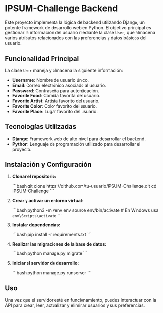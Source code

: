 
# IPSUM-Challenge Backend

Este proyecto implementa la lógica de backend utilizando Django, un potente framework de desarrollo web en Python. El objetivo principal es gestionar la información del usuario mediante la clase `User`, que almacena varios atributos relacionados con las preferencias y datos básicos del usuario.

## Funcionalidad Principal

La clase `User` maneja y almacena la siguiente información:

- **Username**: Nombre de usuario único.
- **Email**: Correo electrónico asociado al usuario.
- **Password**: Contraseña para autenticación.
- **Favorite Food**: Comida favorita del usuario.
- **Favorite Artist**: Artista favorito del usuario.
- **Favorite Color**: Color favorito del usuario.
- **Favorite Place**: Lugar favorito del usuario.

## Tecnologías Utilizadas

- **Django**: Framework web de alto nivel para desarrollar el backend.
- **Python**: Lenguaje de programación utilizado para desarrollar el proyecto.

## Instalación y Configuración

1. **Clonar el repositorio:**

   \`\`\`bash
   git clone https://github.com/tu-usuario/IPSUM-Challenge.git
   cd IPSUM-Challenge
   \`\`\`

2. **Crear y activar un entorno virtual:**

   \`\`\`bash
   python3 -m venv env
   source env/bin/activate  # En Windows usa `env\Scripts\activate`
   \`\`\`

3. **Instalar dependencias:**

   \`\`\`bash
   pip install -r requirements.txt
   \`\`\`

4. **Realizar las migraciones de la base de datos:**

   \`\`\`bash
   python manage.py migrate
   \`\`\`

5. **Iniciar el servidor de desarrollo:**

   \`\`\`bash
   python manage.py runserver
   \`\`\`

## Uso

Una vez que el servidor esté en funcionamiento, puedes interactuar con la API para crear, leer, actualizar y eliminar usuarios y sus preferencias.
